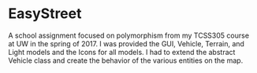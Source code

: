 # EasyStreet
A school assignment focused on polymorphism from my TCSS305 course at UW in the
spring of 2017. I was provided the GUI, Vehicle, Terrain, and Light models and
the Icons for all models. I had to extend the abstract Vehicle class and create
the behavior of the various entities on the map.
